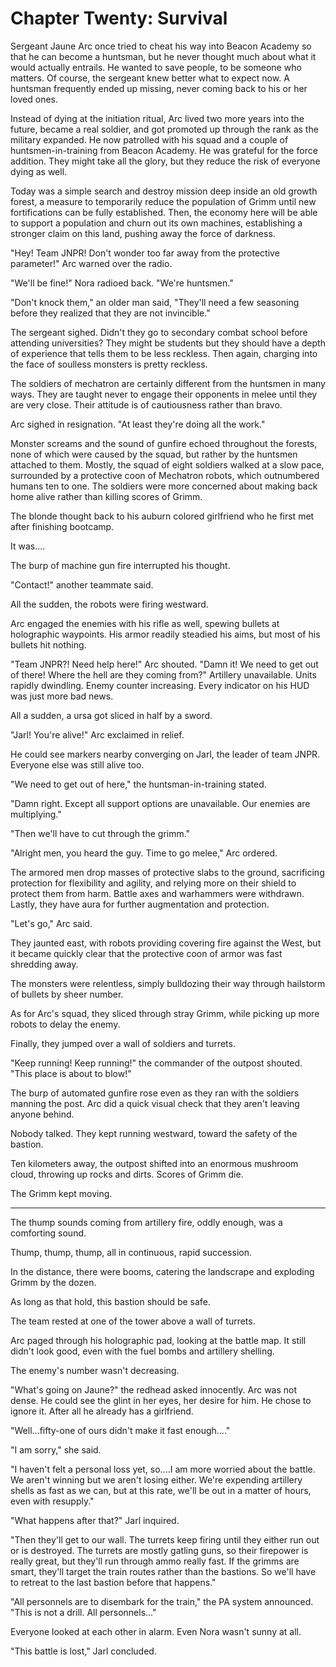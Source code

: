 # Chapter Twenty: Survival

Sergeant Jaune Arc once tried to cheat his way into Beacon Academy so that he can become a huntsman, but he never thought much about what it would actually entrails. He wanted to save people, to be someone who matters. Of course, the sergeant knew better what to expect now. A huntsman frequently ended up missing, never coming back to his or her loved ones.

Instead of dying at the initiation ritual, Arc lived two more years into the future, became a real soldier, and got promoted up through the rank as the military expanded. He now patrolled with his squad and a couple of huntsmen-in-training from Beacon Academy. He was grateful for the force addition. They might take all the glory, but they reduce the risk of everyone dying as well.

Today was a simple search and destroy mission deep inside an old growth forest, a measure to temporarily reduce the population of Grimm until new fortifications can be fully established. Then, the economy here will be able to support a population and churn out its own machines, establishing a stronger claim on this land, pushing away the force of darkness.

"Hey! Team JNPR! Don't wonder too far away from the protective parameter!" Arc warned over the radio.

"We'll be fine!" Nora radioed back. "We're huntsmen."

"Don't knock them," an older man said, "They'll need a few seasoning before they realized that they are not invincible."

The sergeant sighed. Didn't they go to secondary combat school before attending universities? They might be students but they should have a depth of experience that tells them to be less reckless. Then again, charging into the face of soulless monsters is pretty reckless.

The soldiers of mechatron are certainly different from the huntsmen in many ways. They are taught never to engage their opponents in melee until they are very close. Their attitude is of cautiousness rather than bravo.

Arc sighed in resignation. "At least they're doing all the work."

Monster screams and the sound of gunfire echoed throughout the forests, none of which were caused by the squad, but rather by the huntsmen attached to them. Mostly, the squad of eight soldiers walked at a slow pace, surrounded by a protective coon of Mechatron robots, which outnumbered humans ten to one. The soldiers were more concerned about making back home alive rather than killing scores of Grimm.

The blonde thought back to his auburn colored girlfriend who he first met after finishing bootcamp.

It was....

The burp of machine gun fire interrupted his thought.

"Contact!" another teammate said.

All the sudden, the robots were firing westward.

Arc engaged the enemies with his rifle as well, spewing bullets at holographic waypoints. His armor readily steadied his aims, but most of his bullets hit nothing.

"Team JNPR?! Need help here!" Arc shouted. "Damn it! We need to get out of there! Where the hell are they coming from?" Artillery unavailable. Units rapidly dwindling. Enemy counter increasing. Every indicator on his HUD was just more bad news.

All a sudden, a ursa got sliced in half by a sword.

"Jarl! You're alive!" Arc exclaimed in relief.

He could see markers nearby converging on Jarl, the leader of team JNPR. Everyone else was still alive too.

"We need to get out of here," the huntsman-in-training stated.

"Damn right. Except all support options are unavailable. Our enemies are multiplying."

"Then we'll have to cut through the grimm."

"Alright men, you heard the guy. Time to go melee," Arc ordered.

The armored men drop masses of protective slabs to the ground, sacrificing protection for flexibility and agility, and relying more on their shield to protect them from harm. Battle axes and warhammers were withdrawn. Lastly, they have aura for further augmentation and protection.

"Let's go," Arc said.

They jaunted east, with robots providing covering fire against the West, but it became quickly clear that the protective coon of armor was fast shredding away.

The monsters were relentless, simply bulldozing their way through hailstorm of bullets by sheer number.

As for Arc's squad, they sliced through stray Grimm, while picking up more robots to delay the enemy.

Finally, they jumped over a wall of soldiers and turrets.

"Keep running! Keep running!" the commander of the outpost shouted. "This place is about to blow!"

The burp of automated gunfire rose even as they ran with the soldiers manning the post. Arc did a quick visual check that they aren't leaving anyone behind.

Nobody talked. They kept running westward, toward the safety of the bastion.

Ten kilometers away, the outpost shifted into an enormous mushroom cloud, throwing up rocks and dirts. Scores of Grimm die.

The Grimm kept moving.

***

The thump sounds coming from artillery fire, oddly enough, was a comforting sound.

Thump, thump, thump, all in continuous, rapid succession.

In the distance, there were booms, catering the landscrape and exploding Grimm by the dozen.

As long as that hold, this bastion should be safe.

The team rested at one of the tower above a wall of turrets.

Arc paged through his holographic pad, looking at the battle map. It still didn't look good, even with the fuel bombs and artillery shelling.

The enemy's number wasn't decreasing.

"What's going on Jaune?" the redhead asked innocently. Arc was not dense. He could see the glint in her eyes, her desire for him. He chose to ignore it. After all he already has a girlfriend.

"Well...fifty-one of ours didn't make it fast enough...."

"I am sorry," she said.

"I haven't felt a personal loss yet, so....I am more worried about the battle. We aren't winning but we aren't losing either. We're expending artillery shells as fast as we can, but at this rate, we'll be out in a matter of hours, even with resupply."

"What happens after that?" Jarl inquired.

"Then they'll get to our wall. The turrets keep firing until they either run out or is destroyed. The turrets are mostly gatling guns, so their firepower is really great, but they'll run through ammo really fast. If the grimms are smart, they'll target the train routes rather than the bastions. So we'll have to retreat to the last bastion before that happens."

"All personnels are to disembark for the train," the PA system announced. "This is not a drill. All personnels..."

Everyone looked at each other in alarm. Even Nora wasn't sunny at all.

"This battle is lost," Jarl concluded.
